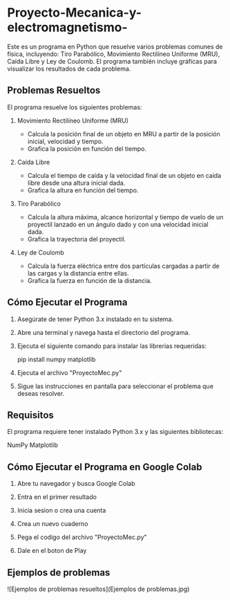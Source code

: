 # Proyecto-Mecanica-y-electromagnetismo-

Este es un programa en Python que resuelve varios problemas comunes de física, incluyendo: Tiro Parabólico, Movimiento Rectilíneo Uniforme (MRU), Caída Libre y Ley de Coulomb. El programa también incluye gráficas para visualizar los resultados de cada problema.

## Problemas Resueltos

El programa resuelve los siguientes problemas:

1. Movimiento Rectilíneo Uniforme (MRU)
   - Calcula la posición final de un objeto en MRU a partir de la posición inicial, velocidad y tiempo.
   - Grafica la posición en función del tiempo.

2. Caída Libre
   - Calcula el tiempo de caída y la velocidad final de un objeto en caída libre desde una altura inicial dada.
   - Grafica la altura en función del tiempo.

3. Tiro Parabólico
   - Calcula la altura máxima, alcance horizontal y tiempo de vuelo de un proyectil lanzado en un ángulo dado y con una velocidad inicial dada.
   - Grafica la trayectoria del proyectil.

4. Ley de Coulomb
   - Calcula la fuerza eléctrica entre dos partículas cargadas a partir de las cargas y la distancia entre ellas.
   - Grafica la fuerza en función de la distancia.

## Cómo Ejecutar el Programa

1. Asegúrate de tener Python 3.x instalado en tu sistema.

2. Abre una terminal y navega hasta el directorio del programa.

3. Ejecuta el siguiente comando para instalar las librerias requeridas:

   pip install numpy matplotlib

5. Ejecuta el archivo "ProyectoMec.py"

6. Sigue las instrucciones en pantalla para seleccionar el problema que deseas resolver.

## Requisitos
El programa requiere tener instalado Python 3.x y las siguientes bibliotecas:

NumPy
Matplotlib

## Cómo Ejecutar el Programa en Google Colab

1. Abre tu navegador y busca Google Colab

2. Entra en el primer resultado

3. Inicia sesion o crea una cuenta

5. Crea un nuevo cuaderno

6. Pega el codigo del archivo "ProyectoMec.py"

7. Dale en el boton de Play

## Ejemplos de problemas

![Ejemplos de problemas resueltos](Ejemplos de problemas.jpg)
